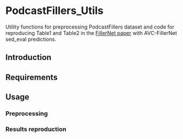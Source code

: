 # PodcastFillers_Utils
Utility functions for preprocessing PodcastFillers dataset and code for reproducing Table1 and Table2 in the [FillerNet paper](https://arxiv.org/abs/2203.15135) with AVC-FillerNet sed_eval predictions.

## Introduction

## Requirements


## Usage

### Preprocessing


### Results reproduction


